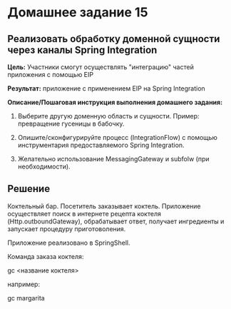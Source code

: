# Домашнее задание 15

## Реализовать обработку доменной сущности через каналы Spring Integration

**Цель:**
Участники смогут осуществлять "интеграцию" частей приложения с помощью EIP

**Результат:** приложение c применением EIP на Spring Integration

**Описание/Пошаговая инструкция выполнения домашнего задания:**

    
1. Выберите другую доменную область и сущности. Пример: превращение гусеницы в бабочку.
    
2. Опишите/сконфигурируйте процесс (IntegrationFlow) с помощью инструментария предоставляемого Spring Integration.
    
3. Желательно использование MessagingGateway и subfolw (при необходимости).

## Решение

Коктельный бар. Посетитель заказывает коктель. 
Приложение осуществляет поиск в интернете рецепта коктеля (Http.outboundGateway), 
обрабатывает ответ, получает ингредиенты и запускает процедуру приготоволения.

Приложение реализовано в SpringShell.

Команда заказа коктеля:

gc <название коктеля> 

например:

gc margarita